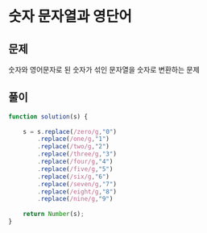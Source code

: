 # 숫자 문자열과 영단어

## 문제
숫자와 영어문자로 된 숫자가 섞인 문자열을 숫자로 변환하는 문제

## 풀이
```javascript
function solution(s) {
    
    s = s.replace(/zero/g,"0")
        .replace(/one/g,"1")
        .replace(/two/g,"2")
        .replace(/three/g,"3")
        .replace(/four/g,"4")
        .replace(/five/g,"5")
        .replace(/six/g,"6")
        .replace(/seven/g,"7")
        .replace(/eight/g,"8")
        .replace(/nine/g,"9")
    
    return Number(s);
}
```